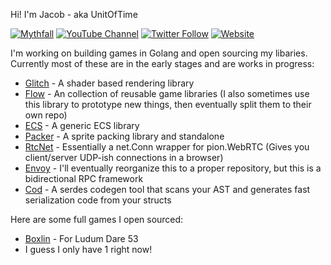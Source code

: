 Hi! I'm Jacob - aka UnitOfTime

[![Mythfall](https://img.shields.io/website?label=Mythfall&style=for-the-badge&url=https%3A%2F%2Fmythfall.com)](https://mythfall.com)
[![YouTube Channel](https://img.shields.io/youtube/channel/subscribers/UCrcOrUcsMYRMqTfAy-IG0rg?logo=youtube&style=for-the-badge)](https://www.youtube.com/channel/UCrcOrUcsMYRMqTfAy-IG0rg)
[![Twitter Follow](https://img.shields.io/twitter/follow/unitoftime?color=1DA1F2&logo=twitter&style=for-the-badge)](https://twitter.com/intent/follow?original_referer=https%3A%2F%2Fgithub.com%2Funitoftime&screen_name=UnitOfTime)
[![Website](https://img.shields.io/website?label=unit.dev&style=for-the-badge&url=https%3A%2F%2Funit.dev)](https://unit.dev)

I'm working on building games in Golang and open sourcing my libaries. Currently most of these are in the early stages and are works in progress:
 * [Glitch](https://github.com/unitoftime/glitch) - A shader based rendering library
 * [Flow](https://github.com/unitoftime/flow) - An collection of reusable game libraries (I also sometimes use this library to prototype new things, then eventually split them to their own repo)
 * [ECS](https://github.com/unitoftime/ecs) - A generic ECS library
 * [Packer](https://github.com/unitoftime/packer) - A sprite packing library and standalone
 * [RtcNet](https://github.com/unitoftime/rtcnet) - Essentially a net.Conn wrapper for pion.WebRTC (Gives you client/server UDP-ish connections in a browser)
 * [Envoy](https://github.com/unitoftime/flow/tree/master/net/rpc/envoy) - I'll eventually reorganize this to a proper repository, but this is a bidirectional RPC framework
 * [Cod](https://github.com/unitoftime/cod) - A serdes codegen tool that scans your AST and generates fast serialization code from your structs

Here are some full games I open sourced:
 * [Boxlin](https://github.com/unitoftime/boxlin) - For Ludum Dare 53
 * I guess I only have 1 right now!
